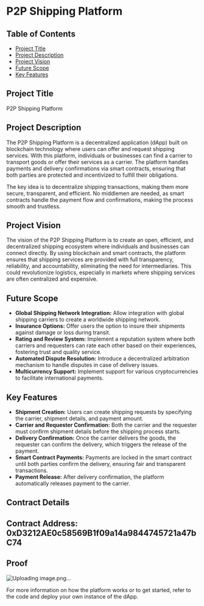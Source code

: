 # P2P Shipping Platform

## Table of Contents
- [Project Title](#project-title)
- [Project Description](#project-description)
- [Project Vision](#project-vision)
- [Future Scope](#future-scope)
- [Key Features](#key-features)

## Project Title

P2P Shipping Platform

## Project Description

The P2P Shipping Platform is a decentralized application (dApp) built on blockchain technology where users can offer and request shipping services. With this platform, individuals or businesses can find a carrier to transport goods or offer their services as a carrier. The platform handles payments and delivery confirmations via smart contracts, ensuring that both parties are protected and incentivized to fulfill their obligations.

The key idea is to decentralize shipping transactions, making them more secure, transparent, and efficient. No middlemen are needed, as smart contracts handle the payment flow and confirmations, making the process smooth and trustless.

## Project Vision

The vision of the P2P Shipping Platform is to create an open, efficient, and decentralized shipping ecosystem where individuals and businesses can connect directly. By using blockchain and smart contracts, the platform ensures that shipping services are provided with full transparency, reliability, and accountability, eliminating the need for intermediaries. This could revolutionize logistics, especially in markets where shipping services are often centralized and expensive.

## Future Scope

- **Global Shipping Network Integration:** Allow integration with global shipping carriers to create a worldwide shipping network.
- **Insurance Options:** Offer users the option to insure their shipments against damage or loss during transit.
- **Rating and Review System:** Implement a reputation system where both carriers and requesters can rate each other based on their experiences, fostering trust and quality service.
- **Automated Dispute Resolution:** Introduce a decentralized arbitration mechanism to handle disputes in case of delivery issues.
- **Multicurrency Support:** Implement support for various cryptocurrencies to facilitate international payments.

## Key Features

- **Shipment Creation:** Users can create shipping requests by specifying the carrier, shipment details, and payment amount.
- **Carrier and Requester Confirmation:** Both the carrier and the requester must confirm shipment details before the shipping process starts.
- **Delivery Confirmation:** Once the carrier delivers the goods, the requester can confirm the delivery, which triggers the release of the payment.
- **Smart Contract Payments:** Payments are locked in the smart contract until both parties confirm the delivery, ensuring fair and transparent transactions.
- **Payment Release:** After delivery confirmation, the platform automatically releases payment to the carrier.


## Contract Details
Contract Address: 0xD3212AE0c58569B1f09a14a9844745721a47bC74
---
## Proof
![Uploading image.png…]()

For more information on how the platform works or to get started, refer to the code and deploy your own instance of the dApp.
